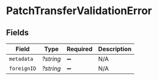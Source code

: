 # PatchTransferValidationError


## Fields

| Field              | Type               | Required           | Description        |
| ------------------ | ------------------ | ------------------ | ------------------ |
| `metadata`         | *?string*          | :heavy_minus_sign: | N/A                |
| `foreignID`        | *?string*          | :heavy_minus_sign: | N/A                |